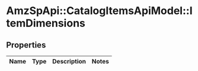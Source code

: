# AmzSpApi::CatalogItemsApiModel::ItemDimensions

## Properties
Name | Type | Description | Notes
------------ | ------------- | ------------- | -------------

